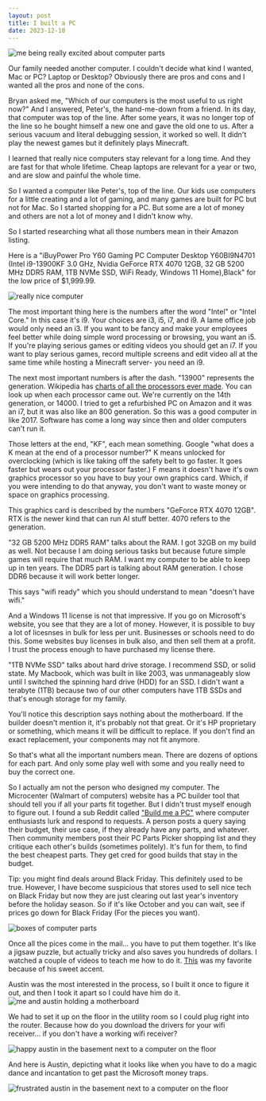 ```yaml
---
layout: post
title: I built a PC
date: 2023-12-10
---
```


![me being really excited about computer parts](/post-images/built-a-pc/me-and-pieces.jpg)

Our family needed another computer. I couldn't decide what kind I wanted, Mac or PC? Laptop or Desktop? Obviously there are pros and cons and I wanted all the pros and none of the cons. 

Bryan asked me, "Which of our computers is the most useful to us right now?" And I answered, Peter's, the hand-me-down from a friend. In its day, that computer was top of the line. After some years, it was no longer top of the line so he bought himself a new one and gave the old one to us. After a serious vacuum and literal debugging session, it worked so well. It didn't play the newest games but it definitely plays Minecraft. 

I learned that really nice computers stay relevant for a long time. And they are fast for that whole lifetime. Cheap laptops are relevant for a year or two, and are slow and painful the whole time. 

So I wanted a computer like Peter's, top of the line. Our kids use computers for a little creating and a lot of gaming, and many games are built for PC but not for Mac. So I started shopping for a PC. But some are a lot of money and others are not a lot of money and I didn't know why. 

So I started researching what all those numbers mean in their Amazon listing. 

Here is a "iBuyPower Pro Y60 Gaming PC Computer Desktop Y60BI9N4701 (Intel i9-13900KF 3.0 GHz, Nvidia GeForce RTX 4070 12GB, 32 GB 5200 MHz DDR5 RAM, 1TB NVMe SSD, WiFi Ready, Windows 11 Home),Black" for the low price of $1,999.99.  

![really nice computer](/post-images/built-a-pc/rainbow-computer.png)

The most important thing here is the numbers after the word "Intel" or "Intel Core." In this case it's i9. Your choices are i3, i5, i7, and i9. A lame office job would only need an i3. If you want to be fancy and make your employees feel better while doing simple word processing or browsing, you want an i5. If you're playing serious games or editing videos you should get an i7. If you want to play serious games, record multiple screens and edit video all at the same time while hosting a Minecraft server- you need an i9. 

The next most important numbers is after the dash. "13900" represents the generation. Wikipedia has [charts of all the processors ever made](https://en.wikipedia.org/wiki/List_of_Intel_processors). You can look up when each processor came out. We're currently on the 14th generation, or 14000. I tried to get a refurbished PC on Amazon and it was an i7, but it was also like an 800 generation. So this was a good computer in like 2017. Software has come a long way since then and older computers can't run it. 

Those letters at the end, "KF", each mean something. Google "what does a K mean at the end of a processor number?" K means unlocked for overclocking (which is like taking off the safety belt to go faster. It goes faster but wears out your processor faster.) F means it doesn't have it's own graphics processor so you have to buy your own graphics card. Which, if you were intending to do that anyway, you don't want to waste money or space on graphics processing. 

This graphics card is described by the numbers "GeForce RTX 4070 12GB". RTX is the newer kind that can run AI stuff better. 4070 refers to the generation. 

"32 GB 5200 MHz DDR5 RAM" talks about the RAM. I got 32GB on my build as well. Not because I am doing serious tasks but because future simple games will require that much RAM. I want my computer to be able to keep up in ten years. The DDR5 part is talking about RAM generation. I chose DDR6 because it will work better longer.

This says "wifi ready" which you should understand to mean "doesn't have wifi."

And a Windows 11 license is not that impressive. If you go on Microsoft's website, you see that they are a lot of money. However, it is possible to buy a lot of licesnses in bulk for less per unit. Businesses or schools need to do this. Some websites buy licenses in bulk also, and then sell them at a profit. I trust the process enough to have purchased my license there. 

"1TB NVMe SSD" talks about hard drive storage. I recommend SSD, or solid state. My Macbook, which was built in like 2003, was unmanageably slow until I switched the spinning hard drive (HDD) for an SSD.  I didn't want a terabyte (1TB) because two of our other computers have 1TB SSDs and that's enough storage for my family. 

You'll notice this description says nothing about the motherboard. If the builder doesn't mention it, it's probably not that great. Or it's HP proprietary or something, which means it will be difficult to replace. If you don't find an exact replacement, your components may not fit anymore. 

So that's what all the important numbers mean. There are dozens of options for each part. And only some play well with some and you really need to buy the correct one. 

So I actually am not the person who designed my computer. The Microcenter (Walmart of computers) website has a PC builder tool that should tell you if all your parts fit together. But I didn't trust myself enough to figure out. I found a sub Reddit called ["Build me a PC"](https://www.reddit.com/r/buildmeapc/?rdt=45427) where computer enthusiasts lurk and respond to requests. A person posts a query saying their budget, their use case, if they already have any parts, and whatever. Then community members post their PC Parts Picker shopping list and they critique each other's builds (sometimes politely). It's fun for them, to find the best cheapest parts. They get cred for good builds that stay in the budget. 

Tip: you might find deals around Black Friday. This definitely used to be true. However, I have become suspicious that stores used to sell nice tech on Black Friday but now they are just clearing out last year's inventory before the holiday season. So if it's like October and you can wait, see if prices go down for Black Friday (For the pieces you want).

![boxes of computer parts](/post-images/built-a-pc/pieces.jpg)

Once all the pices come in the mail... you have to put them together. It's like a jigsaw puzzle, but actually tricky and also saves you hundreds of dollars. I watched a couple of videos to teach me how to do it. [This](https://www.youtube.com/watch?v=PXaLc9AYIcg) was my favorite because of his sweet accent. 

Austin was the most interested in the process, so I built it once to figure it out, and then I took it apart so I could have him do it. ![me and austin holding a motherboard](/post-images/built-a-pc/me-and-austin-building.jpg)

We had to set it up on the floor in the utility room so I could plug right into the router. Because how do you download the drivers for your wifi receiver... if you don't have a working wifi receiver? 

![happy austin in the basement next to a computer on the floor](/post-images/built-a-pc/happy.jpg)

And here is Austin, depicting what it looks like when you have to do a magic dance and incantation to get past the Microsoft money traps.

![frustrated austin in the basement next to a computer on the floor](/post-images/built-a-pc/frustration.jpg)
